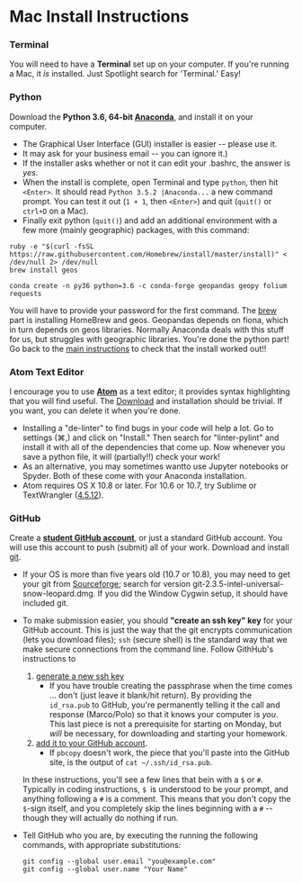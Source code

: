 # Mac Install Instructions

### Terminal
You will need to have a **Terminal** set up on your computer.  If you're running a Mac, it _is_ installed.  Just Spotlight search for 'Terminal.'  Easy!

### Python 
Download the **Python 3.6, 64-bit [Anaconda](https://www.continuum.io/downloads)**, and install it on your computer.
* The Graphical User Interface (GUI) installer is easier -- please use it.
* It may ask for your business email -- you can ignore it.)
* If the installer asks whether or not it can edit your .bashrc, the answer is _yes_.
* When the install is complete, open Terminal and type `python`, then hit `<Enter>`.  It should read `Python 3.5.2 |Anaconda...` a new command prompt.  You can test it out (`1 + 1`, then `<Enter>`) and quit (`quit()` or `ctrl+D` on a Mac).
* Finally exit python (`quit()`) and add an additional environment with a few more (mainly geographic) packages, with this command:
```
ruby -e "$(curl -fsSL https://raw.githubusercontent.com/Homebrew/install/master/install)" < /dev/null 2> /dev/null
brew install geos

conda create -n py36 python=3.6 -c conda-forge geopandas geopy folium requests
```
You will have to provide your password for the first command.  The [brew](http://macappstore.org/geos/) part is installing HomeBrew and geos.  Geopandas depends on fiona, which in turn depends on geos libraries.  Normally Anaconda deals with this stuff for us, but struggles with geographic libraries.  You're done the python part!  Go back to the [main instructions](README.md) to check that the install worked out!!

### Atom Text Editor
I encourage you to use [**Atom**](https://atom.io/) as a text editor; it provides syntax highlighting that you will find useful.  The [Download](https://atom.io/) and installation should be trivial.  If you want, you can delete it when you're done.
* Installing a "de-linter" to find bugs in your code will help a lot.  Go to settings (⌘,) and click on "Install."  Then search for "linter-pylint" and install it with all of the dependencies that come up.  Now whenever you save a python file, it will (partially!!) check your work!
* As an alternative, you may sometimes wantto use Jupyter notebooks or Spyder.  Both of these come with your Anaconda installation.
* Atom requires OS X 10.8 or later.  For 10.6 or 10.7, try Sublime or TextWrangler ([4.5.12](http://www.barebones.com/support/textwrangler/updates.html)).

### GitHub 
Create a [**student GitHub account**](https://education.github.com/pack), or just a standard GitHub account.  You will use this account to push (submit) all of your work.  Download and install [git](https://git-scm.com/downloads).
* If your OS is more than five years old (10.7 or 10.8), you may need to get your git from [Sourceforge](https://sourceforge.net/p/git-osx-installer/activity/?page=0&limit=100#57cc86a334309d5c609e9fc8); search for version git-2.3.5-intel-universal-snow-leopard.dmg.  If you did the Window Cygwin setup, it should have included git.
* To make submission easier, you should **"create an ssh key" key** for your GitHub account.
  This is just the way that the git encrypts communication (lets you download files);
    `ssh` (secure shell) is the standard way that we make secure connections from the command line.
  Follow GithHub's instructions to 
   1. [generate a new ssh key](https://help.github.com/articles/generating-a-new-ssh-key-and-adding-it-to-the-ssh-agent/#platform-mac)
      * If you have trouble creating the passphrase when the time comes ... don't (just leave it blank/hit return).  By providing the `id_rsa.pub` to GitHub, you're permanently telling it the call and response (Marco/Polo) so that it knows your computer is _you_.  This last piece is not a prerequisite for starting on Monday, but _will_ be necessary, for downloading and starting your homework.
   2. [add it to your GitHub account](https://help.github.com/articles/adding-a-new-ssh-key-to-your-github-account/#platform-mac).
      * If `pbcopy` doesn't work, the piece that you'll paste into the GitHub site, is the output of `cat ~/.ssh/id_rsa.pub`.
  
  In these instructions, you'll see a few lines that bein with a `$` or `#`.  Typically in coding instructions, `$ `is understood to be your prompt, and anything following a `#` is a comment.
  This means that you don't copy the `$`-sign itself, and you completely skip the lines beginning with a `#` -- though they will actually do nothing if run.


* Tell GitHub who you are, by executing the running the following commands,
    with appropriate substitutions:
  ```
  git config --global user.email "you@example.com"
  git config --global user.name "Your Name"
  ```


